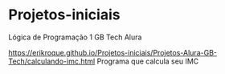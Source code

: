 # Projetos-iniciais
Lógica de Programação 1 GB Tech Alura

https://erikroque.github.io/Projetos-iniciais/Projetos-Alura-GB-Tech/calculando-imc.html Programa que calcula seu IMC

